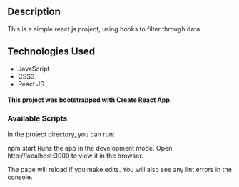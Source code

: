 ## Description
This is a simple react.js project, using hooks to filter through data

## Technologies Used
* JavaScript
* CSS3
* React.JS

#### This project was bootstrapped with Create React App.

### Available Scripts
In the project directory, you can run:

npm start
Runs the app in the development mode.
Open http://localhost:3000 to view it in the browser.

The page will reload if you make edits.
You will also see any lint errors in the console.
